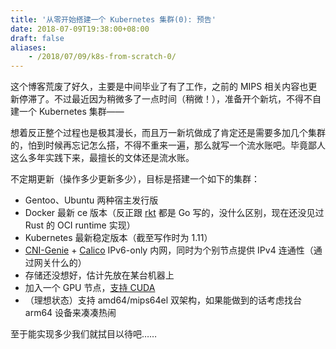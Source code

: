 ```yaml
---
title: '从零开始搭建一个 Kubernetes 集群(0): 预告'
date: 2018-07-09T19:38:00+08:00
draft: false
aliases:
    - /2018/07/09/k8s-from-scratch-0/
---
```


这个博客荒废了好久，主要是中间毕业了有了工作，之前的 MIPS 相关内容也更新停滞了。不过最近因为稍微多了一点时间（稍微！），准备开个新坑，不得不自建一个 Kubernetes 集群——

想着反正整个过程也是极其漫长，而且万一新坑做成了肯定还是需要多加几个集群的，怕到时候再忘记怎么搭，不得不重来一遍，那么就写一个流水账吧。毕竟鄙人这么多年实践下来，最擅长的文体还是流水账。

不定期更新（操作多少更新多少），目标是搭建一个如下的集群：

* Gentoo、Ubuntu 两种宿主发行版
* Docker 最新 ce 版本（反正跟 [rkt][] 都是 Go 写的，没什么区别，现在还没见过 Rust 的 OCI runtime 实现）
* Kubernetes 最新稳定版本（截至写作时为 1.11）
* [CNI-Genie][] + [Calico][] IPv6-only 内网，同时为个别节点提供 IPv4 连通性（通过网关什么的）
* 存储还没想好，估计先放在某台机器上
* 加入一个 GPU 节点，[支持 CUDA][]
* （理想状态）支持 amd64/mips64el 双架构，如果能做到的话考虑找台 arm64 设备来凑凑热闹

[rkt]: https://github.com/rkt/rkt
[CNI-Genie]: https://github.com/Huawei-PaaS/CNI-Genie
[Calico]: https://www.projectcalico.org/
[支持 CUDA]: https://github.com/NVIDIA/nvidia-container-runtime

至于能实现多少我们就拭目以待吧……


<!-- vim:set ai et ts=4 sw=4 sts=4 fenc=utf-8: -->
